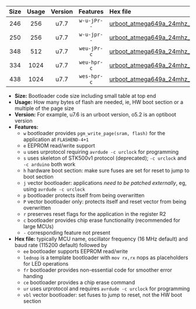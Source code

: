 |Size|Usage|Version|Features|Hex file|
|:-:|:-:|:-:|:-:|:--|
|246|256|u7.7|`w-u-jPr--`|[urboot_atmega649a_24mhz_38400bps_lednop_ur_vbl.hex](https://raw.githubusercontent.com/stefanrueger/urboot.hex/main/mcus/atmega649a/fcpu_24mhz/38400_bps/urboot_atmega649a_24mhz_38400bps_lednop_ur_vbl.hex)|
|250|256|u7.7|`w-u-jpr--`|[urboot_atmega649a_24mhz_38400bps_lednop_fr_ur_vbl.hex](https://raw.githubusercontent.com/stefanrueger/urboot.hex/main/mcus/atmega649a/fcpu_24mhz/38400_bps/urboot_atmega649a_24mhz_38400bps_lednop_fr_ur_vbl.hex)|
|348|512|u7.7|`weu-jPr-c`|[urboot_atmega649a_24mhz_38400bps_ee_lednop_fr_ce_ur_vbl.hex](https://raw.githubusercontent.com/stefanrueger/urboot.hex/main/mcus/atmega649a/fcpu_24mhz/38400_bps/urboot_atmega649a_24mhz_38400bps_ee_lednop_fr_ce_ur_vbl.hex)|
|334|1024|u7.7|`weu-hpr-c`|[urboot_atmega649a_24mhz_38400bps_ee_lednop_fr_ce_ur.hex](https://raw.githubusercontent.com/stefanrueger/urboot.hex/main/mcus/atmega649a/fcpu_24mhz/38400_bps/urboot_atmega649a_24mhz_38400bps_ee_lednop_fr_ce_ur.hex)|
|438|1024|u7.7|`wes-hpr-c`|[urboot_atmega649a_24mhz_38400bps_ee_lednop_fr_ce.hex](https://raw.githubusercontent.com/stefanrueger/urboot.hex/main/mcus/atmega649a/fcpu_24mhz/38400_bps/urboot_atmega649a_24mhz_38400bps_ee_lednop_fr_ce.hex)|

- **Size:** Bootloader code size including small table at top end
- **Usage:** How many bytes of flash are needed, ie, HW boot section or a multiple of the page size
- **Version:** For example, u7.6 is an urboot version, o5.2 is an optiboot version
- **Features:**
  + `w` bootloader provides `pgm_write_page(sram, flash)` for the application at `FLASHEND-4+1`
  + `e` EEPROM read/write support
  + `u` uses urprotocol requiring `avrdude -c urclock` for programming
  + `s` uses skeleton of STK500v1 protocol (deprecated); `-c urclock` and `-c arduino` both work
  + `h` hardware boot section: make sure fuses are set for reset to jump to boot section
  + `j` vector bootloader: applications *need to be patched externally*, eg, using `avrdude -c urclock`
  + `p` bootloader protects itself from being overwritten
  + `P` vector bootloader only: protects itself and reset vector from being overwritten
  + `r` preserves reset flags for the application in the register R2
  + `c` bootloader provides chip erase functionality (recommended for large MCUs)
  + `-` corresponding feature not present
- **Hex file:** typically MCU name, oscillator frequency (16 MHz default) and baud rate (115200 default) followed by
  + `ee` bootloader supports EEPROM read/write
  + `lednop` is a template bootloader with `mov rx,rx` nops as placeholders for LED operations
  + `fr` bootloader provides non-essential code for smoother error handing
  + `ce` bootloader provides a chip erase command
  + `ur` uses urprotocol and requires `avrdude -c urclock` for programming
  + `vbl` vector bootloader: set fuses to jump to reset, not the HW boot section
